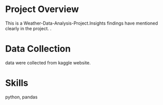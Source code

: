 # Project Overview
This is a Weather-Data-Analysis-Project.Insights findings have mentioned clearly in the project.
.

# Data Collection
data were collected from kaggle website.

# Skills
python, pandas

